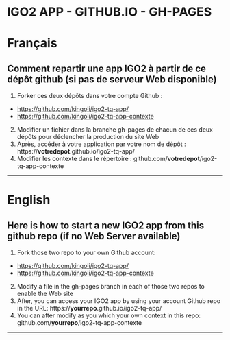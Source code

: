 # IGO2 APP - GITHUB.IO - GH-PAGES


# Français 
## Comment repartir une app IGO2 à partir de ce dépôt github (si pas de serveur Web disponible)

1. Forker ces deux dépôts dans votre compte Github :
* https://github.com/kingoli/igo2-tq-app/
* https://github.com/kingoli/igo2-tq-app-contexte
2. Modifier un fichier dans la branche gh-pages de chacun de ces deux dépôts pour déclencher la production du site Web
3. Après, accéder à votre application par votre nom de dépôt : https://**votredepot**.github.io/igo2-tq-app/
4. Modifier les contexte dans le répertoire : github.com/**votredepot**/igo2-tq-app-contexte

---

# English
## Here is how to start a new IGO2 app from this github repo (if no Web Server available)

1. Fork those two repo to your own Github account:
* https://github.com/kingoli/igo2-tq-app/
* https://github.com/kingoli/igo2-tq-app-contexte
2. Modify a file in the gh-pages branch in each of those two repos to enable the Web site
3. After, you can access your IGO2 app by using your account Github repo in the URL: https://**yourrepo**.github.io/igo2-tq-app/
4. You can after modify as you which your own context in this repo: github.com/**yourrepo**/igo2-tq-app-contexte

---
